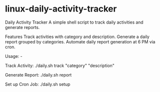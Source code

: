 # linux-daily-activity-tracker
Daily Activity Tracker
A simple shell script to track daily activities and generate reports.

Features
Track activities with category and description.
Generate a daily report grouped by categories.
Automate daily report generation at 6 PM via cron.

Usage: - 

Track Activity:
./daily.sh track "category" "description"

Generate Report:
./daily.sh report

Set up Cron Job:
./daily.sh setup
